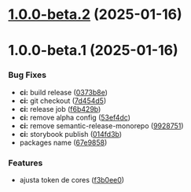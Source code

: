 # [1.0.0-beta.2](https://github.com/littleroom-software/ds/compare/v1.0.0-beta.1...v1.0.0-beta.2) (2025-01-16)

# 1.0.0-beta.1 (2025-01-16)


### Bug Fixes

* **ci:** build release ([0373b8e](https://github.com/littleroom-software/ds/commit/0373b8e75f3fa41b013ba474ec4f98340c3e3bb4))
* **ci:** git checkout ([7d454d5](https://github.com/littleroom-software/ds/commit/7d454d5b42bef1b536c214355bd3d4ec2f55df91))
* **ci:** release job ([f6b429b](https://github.com/littleroom-software/ds/commit/f6b429bd250993863aec966300d59e200e2144d4))
* **ci:** remove alpha config ([53ef4dc](https://github.com/littleroom-software/ds/commit/53ef4dcc61c73d4db3bed175f53cfabdd322730c))
* **ci:** remove semantic-release-monorepo ([9928751](https://github.com/littleroom-software/ds/commit/99287515c733f24decf3883ca4dcaaf76944c41d))
* **ci:** storybook publish ([014fd3b](https://github.com/littleroom-software/ds/commit/014fd3b5585d33948bcba32b63a7ea4366e82e83))
* packages name ([67e9858](https://github.com/littleroom-software/ds/commit/67e9858768eaa53449ffaa48a972e25477233ab8))


### Features

* ajusta token de cores ([f3b0ee0](https://github.com/littleroom-software/ds/commit/f3b0ee0475459ea377c992be9cf4867ccefd4f8a))
